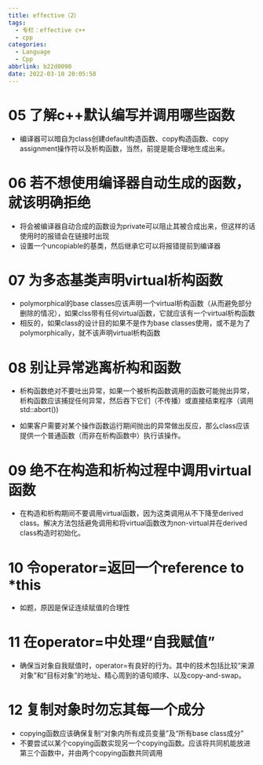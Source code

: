 ```yaml
---
title: effective（2）
tags:
  - 专栏：effective c++
  - cpp
categories:
  - Language
  - Cpp
abbrlink: b22d0090
date: 2022-03-10 20:05:58
---
```


# 05 了解c++默认编写并调用哪些函数

- 编译器可以暗自为class创建default构造函数、copy构造函数、copy assignment操作符以及析构函数，当然，前提是能合理地生成出来。

# 06 若不想使用编译器自动生成的函数，就该明确拒绝

- 将会被编译器自动合成的函数设为private可以阻止其被合成出来，但这样的话使用时的报错会在链接时出现
- 设置一个uncopiable的基类，然后继承它可以将报错提前到编译器

# 07 为多态基类声明virtual析构函数

- polymorphical的base classes应该声明一个virtual析构函数（从而避免部分删除的情况），如果clss带有任何virtual函数，它就应该有一个virtual析构函数
- 相反的，如果class的设计目的如果不是作为base classes使用，或不是为了polymorphically，就不该声明virtual析构函数

# 08 别让异常逃离析构和函数

- 析构函数绝对不要吐出异常，如果一个被析构函数调用的函数可能抛出异常，析构函数应该捕捉任何异常，然后吞下它们（不传播）或直接结束程序（调用std::abort())

- 如果客户需要对某个操作函数运行期间抛出的异常做出反应，那么class应该提供一个普通函数（而非在析构函数中）执行该操作。

# 09 绝不在构造和析构过程中调用virtual函数

- 在构造和析构期间不要调用virtual函数，因为这类调用从不下降至derived class。解决方法包括避免调用和将virtual函数改为non-virtual并在derived class构造时初始化。

# 10 令operator=返回一个reference to \*this

- 如题，原因是保证连续赋值的合理性

# 11 在operator=中处理“自我赋值”

- 确保当对象自我赋值时，operator=有良好的行为。其中的技术包括比较“来源对象”和“目标对象”的地址、精心周到的语句顺序、以及copy-and-swap。

# 12 复制对象时勿忘其每一个成分

- copying函数应该确保复制“对象内所有成员变量”及“所有base class成分”
- 不要尝试以某个copying函数实现另一个copying函数。应该将共同机能放进第三个函数中，并由两个copying函数共同调用
